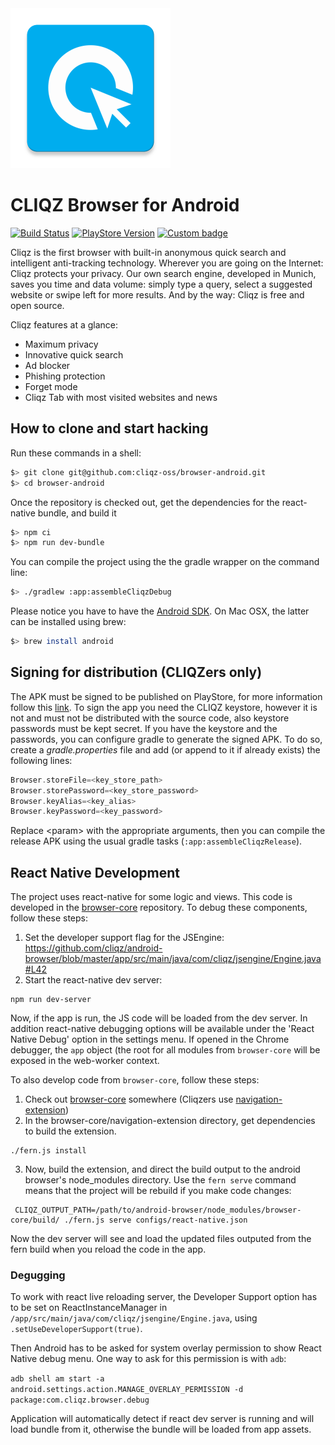 <img src="https://raw.githubusercontent.com/cliqz-oss/browser-android/master/app/src/cliqz/ic_launcher-web.png" width="256" height="256"/>

# CLIQZ Browser for Android

[![Build Status](https://dev.azure.com/cliqz-ci/cliqz-android/_apis/build/status/cliqz-oss.browser-android%20-%20CI?branchName=master)](https://dev.azure.com/cliqz-ci/cliqz-android/_build/latest?definitionId=4&branchName=master)
[![PlayStore Version](https://img.shields.io/endpoint.svg?url=https%3A%2F%2Funtitled-663xcdfysjy8.runkit.sh%2F)](https://play.google.com/store/apps/details?id=com.cliqz.browser)
[![Custom badge](https://img.shields.io/endpoint.svg?url=https%3A%2F%2Funtitled-oj9t7efz5yg1.runkit.sh%2F)](https://goo.gl/maps/bxmS2xWLu3cxbdPMA)

Cliqz is the first browser with built-in anonymous quick search and intelligent anti-tracking technology. Wherever you are going on the Internet: Cliqz protects your privacy. Our own search engine, developed in Munich, saves you time and data volume: simply type a query, select a suggested website or swipe left for more results. And by the way: Cliqz is free and open source.

Cliqz features at a glance:
* Maximum privacy
* Innovative quick search
* Ad blocker
* Phishing protection
* Forget mode
* Cliqz Tab with most visited websites and news

## How to clone and start hacking

Run these commands in a shell:

```bash
$> git clone git@github.com:cliqz-oss/browser-android.git
$> cd browser-android
```

Once the repository is checked out, get the dependencies for the react-native bundle, and build it
```bash
$> npm ci
$> npm run dev-bundle
```

You can compile the project using the the gradle wrapper on the command line:

```bash
$> ./gradlew :app:assembleCliqzDebug
```

Please notice you have to have the [Android SDK](http://developer.android.com/sdk/index.html). On Mac OSX, the latter can be installed using brew:

```bash
$> brew install android
```

## Signing for distribution (CLIQZers only)

The APK must be signed to be published on PlayStore, for more information follow this [link](http://developer.android.com/tools/publishing/app-signing.html). To sign the app you need the CLIQZ keystore, however it is not and must not be distributed with the source code, also keystore passwords must be kept secret.
If you have the keystore and the passwords, you can configure gradle to generate the signed APK. To do so, create a *gradle.properties* file and add (or append to it if already exists) the following lines:

```groovy
Browser.storeFile=<key_store_path>
Browser.storePassword=<key_store_password>
Browser.keyAlias=<key_alias>
Browser.keyPassword=<key_password>
```

Replace \<param\> with the appropriate arguments, then you can compile the release APK using the usual gradle tasks (```:app:assembleCliqzRelease```).

## React Native Development

The project uses react-native for some logic and views. This code is developed in the [browser-core](https://github.com/cliqz-oss/browser-core) repository. To debug these components, follow these steps:

 1. Set the developer support flag for the JSEngine: https://github.com/cliqz/android-browser/blob/master/app/src/main/java/com/cliqz/jsengine/Engine.java#L42
 2. Start the react-native dev server:
  ```shell
  npm run dev-server
  ```

Now, if the app is run, the JS code will be loaded from the dev server. In addition react-native debugging options will be available under the 'React Native Debug' option in the settings menu. If opened in the Chrome debugger, the `app` object (the root for all modules from `browser-core` will be exposed in the web-worker context.

To also develop code from `browser-core`, follow these steps:

 1. Check out [browser-core](https://github.com/cliqz-oss/browser-core) somewhere (Cliqzers use [navigation-extension](https://github.com/cliqz/navigation-extension))
 2. In the browser-core/navigation-extension directory, get dependencies to build the extension.
 ```shell
 ./fern.js install
 ```
 3. Now, build the extension, and direct the build output to the android browser's node_modules directory. Use the `fern serve` command means that the project will be rebuild if you make code changes:
 ```shell
  CLIQZ_OUTPUT_PATH=/path/to/android-browser/node_modules/browser-core/build/ ./fern.js serve configs/react-native.json
  ```
  
Now the dev server will see and load the updated files outputed from the fern build when you reload the code in the app.

### Degugging

To work with react live reloading server, the Developer Support option has to
be set on ReactInstanceManager in `/app/src/main/java/com/cliqz/jsengine/Engine.java`,
using `.setUseDeveloperSupport(true)`.

Then Android has to be asked for system overlay permission to show React Native
debug menu. One way to ask for this permission is with `adb`:

`adb shell am start -a android.settings.action.MANAGE_OVERLAY_PERMISSION -d package:com.cliqz.browser.debug`

Application will automatically detect if react dev server is running and will
load bundle from it, otherwise the bundle will be loaded from app assets.
